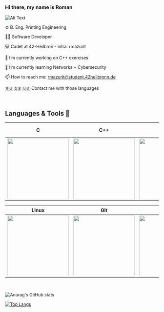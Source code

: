 ### Hi there, my name is Roman

![Alt Text](https://media.giphy.com/media/WsvLlmmjx9tnmeTPNc/giphy.gif)


⚙️ B. Eng. Printing Engineering

👨‍💻 Software Developer

💻 Cadet at 42-Heilbron - intra: rmazurit

🔭 I’m currently working on C++ exercises

🌱 I’m currently learning Networks + Cybersecurity

📫 How to reach me: rmazurit@student.42heilbronn.de 

🇷🇺 🇩🇪 🇺🇸 Contact me with those languages


<br>

## Languages & Tools 💪

|C|C++|Python|Bash|Cisco Network Administration|
|:-:|:-:|:-:|:-:|:-:|
|<img style="width: 200px" src="https://upload.wikimedia.org/wikipedia/commons/thumb/1/18/C_Programming_Language.svg/1200px-C_Programming_Language.svg.png">|<img style="width: 200px" src="https://upload.wikimedia.org/wikipedia/commons/1/18/ISO_C%2B%2B_Logo.svg">|<img style="width: 200px" src="https://media.giphy.com/media/KAq5w47R9rmTuvWOWa/giphy.gif">|<img style="width: 200px" src="https://upload.wikimedia.org/wikipedia/commons/thumb/4/4b/Bash_Logo_Colored.svg/1200px-Bash_Logo_Colored.svg.png">|<img style="width: 200px" src="https://media.giphy.com/media/1msHsbhybB80DJZRoL/giphy.gif">|


|Linux|Git|GitHub|Docker|Html|
|:-:|:-:|:-:|:-:|:-:|
|<img style="width: 200px" src="https://de.wikipedia.org/wiki/Linux#/media/Datei:Tux.svg">|<img style="width: 200px" src="">|<img style="width: 200px" src="">|<img style="width: 200px" src="">|<img style="width: 200px" src="">|

<br>


![Anurag's GitHub stats](https://github-readme-stats.vercel.app/api?username=FVNRLS&count_private=true&show_icons=true&theme=dracula)

[![Top Langs](https://github-readme-stats.vercel.app/api/top-langs/?username=FVNRLS)](https://github.com/FVNRLS/github-readme-stats)



